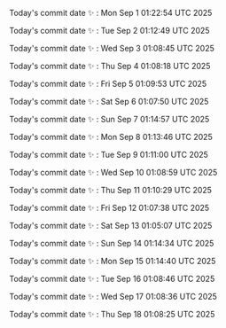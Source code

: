 Today's commit date ✨ : Mon Sep 1 01:22:54 UTC 2025 

Today's commit date ✨ : Tue Sep 2 01:12:49 UTC 2025 

Today's commit date ✨ : Wed Sep 3 01:08:45 UTC 2025 

Today's commit date ✨ : Thu Sep 4 01:08:18 UTC 2025 

Today's commit date ✨ : Fri Sep 5 01:09:53 UTC 2025 

Today's commit date ✨ : Sat Sep 6 01:07:50 UTC 2025 

Today's commit date ✨ : Sun Sep 7 01:14:57 UTC 2025 

Today's commit date ✨ : Mon Sep 8 01:13:46 UTC 2025 

Today's commit date ✨ : Tue Sep 9 01:11:00 UTC 2025 

Today's commit date ✨ : Wed Sep 10 01:08:59 UTC 2025 

Today's commit date ✨ : Thu Sep 11 01:10:29 UTC 2025 

Today's commit date ✨ : Fri Sep 12 01:07:38 UTC 2025 

Today's commit date ✨ : Sat Sep 13 01:05:07 UTC 2025 

Today's commit date ✨ : Sun Sep 14 01:14:34 UTC 2025 

Today's commit date ✨ : Mon Sep 15 01:14:40 UTC 2025 

Today's commit date ✨ : Tue Sep 16 01:08:46 UTC 2025 

Today's commit date ✨ : Wed Sep 17 01:08:36 UTC 2025 

Today's commit date ✨ : Thu Sep 18 01:08:25 UTC 2025 

